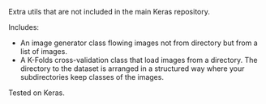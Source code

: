 Extra utils that are not included in the main Keras repository.

Includes:
- An image generator class flowing images not from directory but from a list of images.
- A K-Folds cross-validation class that load images from a directory. The directory to the dataset is arranged in a structured way where your subdirectories keep classes of the images.

Tested on Keras.
